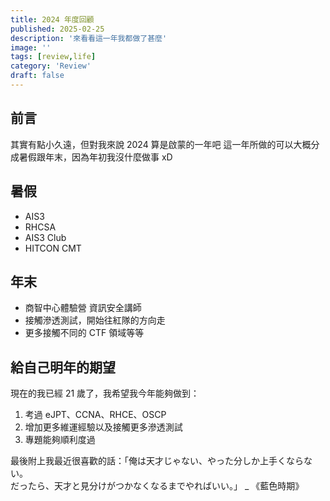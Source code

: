 ```yaml
---
title: 2024 年度回顧
published: 2025-02-25
description: '來看看這一年我都做了甚麼'
image: ''
tags: [review,life]
category: 'Review'
draft: false 
---
```


## 前言

其實有點小久遠，但對我來說 2024 算是啟蒙的一年吧
這一年所做的可以大概分成暑假跟年末，因為年初我沒什麼做事 xD

## 暑假
- AIS3
- RHCSA
- AIS3 Club
- HITCON CMT

## 年末
- 商智中心體驗營 資訊安全講師
- 接觸滲透測試，開始往紅隊的方向走
- 更多接觸不同的 CTF 領域等等

## 給自己明年的期望

現在的我已經 21 歲了，我希望我今年能夠做到：
1. 考過 eJPT、CCNA、RHCE、OSCP
2. 增加更多維運經驗以及接觸更多滲透測試
3. 專題能夠順利度過

最後附上我最近很喜歡的話：「俺は天才じゃない、やった分しか上手くならない。  
だったら、天才と見分けがつかなくなるまでやればいい。」 _ 《藍色時期》